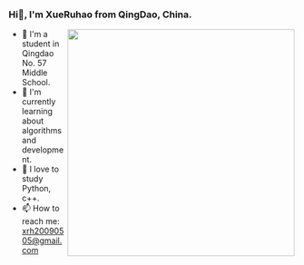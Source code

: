 ### Hi👋, I'm XueRuhao from QingDao, China.

<img align="right" width="400px" src="https://github-readme-stats.vercel.app/api?username=xueruhao&count_private=true&show_icons=true&theme=jolly" />

- 🔭 I'm a student in Qingdao No. 57 Middle School.
- 🌱 I'm currently learning about algorithms and development.
- 📝 I love to study Python, c++.
- 📫 How to reach me: xrh20090505@gmail.com
